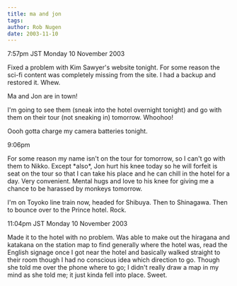 ```yaml
---
title: ma and jon
tags: 
author: Rob Nugen
date: 2003-11-10
---
```


<p class=date>7:57pm JST Monday 10 November 2003</p>

<p>Fixed a problem with Kim Sawyer's website tonight.   For some
reason the sci-fi content was completely missing from the site.   I
had a backup and restored it.  Whew.</p>

<p>Ma and Jon are in town!</p>

<p>I'm going to see them (sneak into the hotel overnight tonight) and
go with them on their tour (not sneaking in) tomorrow.   Whoohoo!</p>

<p>Oooh gotta charge my camera batteries tonight.</p>

<p class=date>9:06pm</p>

<p>For some reason my name isn't on the tour for tomorrow, so I can't
go with them to Nikko.  Except *also*, Jon hurt his knee today so he
will forfeit is seat on the tour so that I can take his place and he
can chill in the hotel for a day. Very convenient.  Mental hugs and
love to his knee for giving me a chance to be harassed by monkeys
tomorrow.</p>

<p>I'm on Toyoko line train now, headed for Shibuya. Then to
Shinagawa.  Then to bounce over to the Prince hotel.  Rock.</p>

<p class=date>11:04pm JST Monday 10 November 2003</p>

<p>Made it to the hotel with no problem.  Was able to make out the
hiragana and katakana on the station map to find generally where the
hotel was, read the English signage once I got near the hotel and
basically walked straight to their room though I had no conscious idea
which direction to go.  Though she told me over the phone where to go;
I didn't really draw a map in my mind as she told me; it just kinda
fell into place.  Sweet.</p>

